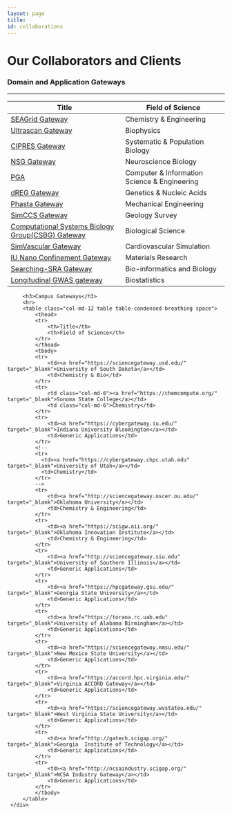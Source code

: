 ```yaml
---
layout: page
title:
id: collaborations
---
```

 
 <div class="row breathing-space">
     <div class="container">
         <h1 class="breathing-space">Our Collaborators and Clients</h1>
         <h3>Domain and Application Gateways</h3>
         <hr>
         <table class="col-md-12 table table-condensed breathing space">
             <thead>
             <tr>
                 <th>Title</th>
                 <th>Field of Science</th>
             </tr>
             </thead>
             <tbody>
             <tr>
                 <td class="col-md-6"><a href="https://seagrid.org/" target="_blank">SEAGrid Gateway</a></td>
                 <td  class="col-md-6">Chemistry & Engineering</td>
             </tr>
             <tr>
                 <td><a href="http://wiki.bcf2.uthscsa.edu/limsv3/" target="_blank">Ultrascan Gateway</a></td>
                 <td>Biophysics</td>
             </tr>
             <tr>
                 <td><a href="https://www.phylo.org/" target="_blank">CIPRES Gateway</a></td>
                 <td>Systematic & Population Biology</td>
             </tr>
             <tr>
                 <td><a href="http://www.nsgportal.org/" target="_blank">NSG Gateway</a></td>
                 <td>Neuroscience Biology</td>
             </tr>
             <tr>
                 <td><a href="https://testdrive.airavata.org/" target="_blank">PGA</a></td>
                 <td>Computer & Information Science & Engineering</td>
             </tr>
             <tr>
                 <td><a href="https://dreg.dnasequence.org/" target="_blank">dREG Gateway</a></td>
                 <td>Genetics & Nucleic Acids</td>
             </tr>
             <tr>
                 <td><a href="https://phasta.scigap.org/" target="_blank">Phasta Gateway</a></td>
                 <td>Mechanical Engineering</td>
             </tr>
             <tr>
                 <td><a href="https://geosurveyiu.scigap.org/" target="_blank">SimCCS Gateway</a></td>
                 <td>Geology Survey</td>
             </tr>
             <tr>
                 <td><a href="https://sciencegateway.brylinski.org/" target="_blank">Computational Systems Biology Group(CSBG) Gateway</a></td>
                 <td>Biological Science</td>
             </tr>
             <tr>
                 <td><a href="https://gateway.simvascular.org/" target="_blank">SimVascular Gateway</a></td>
                 <td>Cardiovascular Simulation</td>
             </tr>
             <tr>
                 <td><a href="https://nanoconfinement.sciencegateways.iu.edu/" target="_blank">IU Nano Confinement Gateway</a></td>
                 <td>Materials Research</td>
             </tr>
             <tr>
                 <td><a href="http://searchsra.scigap.org/ " target="_blank">Searching-SRA Gateway</a></td>
                 <td>Bio-informatics and Biology</td>
             </tr>
             <tr>
                 <td><a href="http://js-156-155.jetstream-cloud.org/" target="_blank">Longitudinal GWAS gateway</a></td>
                 <td>Biostatistics</td>
             </tr>
             </tbody>
         </table>
 
         <h3>Campus Gateways</h3>
         <hr>
         <table class="col-md-12 table table-condensed breathing space">
             <thead>
             <tr>
                 <th>Title</th>
                 <th>Field of Science</th>
             </tr>
             </thead>
             <tbody>
             <tr>
                 <td><a href="https://sciencegateway.usd.edu/" target="_blank">University of South Dakota</a></td>
                 <td>Chemistry & Bio</td>
             </tr>
             <tr>
                 <td class="col-md-6"><a href="https://chemcompute.org/" target="_blank">Sonoma State College</a></td>
                 <td class="col-md-6">Chemistry</td>
             </tr>
             <tr>
                 <td><a href="https://cybergateway.iu.edu/" target="_blank">Indiana University Bloomington</a></td>
                 <td>Generic Applications</td>
             </tr>
             <!--
             <tr>
               <td><a href="https://cybergateway.chpc.utah.edu" target="_blank">University of Utah</a></td>
               <td>Chemistry</td>
             </tr>
             -->
             <tr>
                 <td><a href="http://sciencegateway.oscer.ou.edu/" target="_blank">Oklahoma University</a></td>
                 <td>Chemistry & Engineering</td>
             </tr>
             <tr>
                 <td><a href="https://scigw.oii.org/" target="_blank">Oklahoma Innovation Institute</a></td>
                 <td>Chemistry & Engineering</td>
             </tr>
             <tr>
                 <td><a href="http://sciencegateway.siu.edu" target="_blank">University of Southern Illinois</a></td>
                 <td>Generic Applications</td>
             </tr>
             <tr>
                 <td><a href="https://hpcgateway.gsu.edu/" target="_blank">Georgia State University</a></td>
                 <td>Generic Applications</td>
             </tr>
             <tr>
                 <td><a href="https://torana.rc.uab.edu" target="_blank">University of Alabama Birmingham</a></td>
                 <td>Generic Applications</td>
             </tr>
             <tr>
                 <td><a href="https://sciencegateway.nmsu.edu/" target="_blank">New Mexico State University</a></td>
                 <td>Generic Applications</td>
             </tr>
             <tr>
                 <td><a href="https://accord.hpc.virginia.edu/" target="_blank">Virginia ACCORD Gateway</a></td>
                 <td>Generic Applications</td>
             </tr>
             <tr>
                 <td><a href="https://sciencegateway.wvstateu.edu/" target="_blank">West Virginia State University</a></td>
                 <td>Generic Applications</td>
             </tr>
             <tr>
                 <td><a href="http://gatech.scigap.org/" target="_blank">Georgia  Institute of Technology</a></td>
                 <td>Generic Applications</td>
             </tr>
             <tr>
                 <td><a href="http://ncsaindustry.scigap.org/" target="_blank">NCSA Industry Gateway</a></td>
                 <td>Generic Applications</td>
             </tr>
             </tbody>
         </table>
     </div>
 </div>
 
 
 <!-- Bootstrap core JavaScript
 ================================================== -->
 <!-- Placed at the end of the document so the pages load faster -->
 <script src="js/jquery-1.9.1.min.js"></script>
 <script src="js/modernizr.custom.js"></script>
 <script src="js/masonry.pkgd.min.js"></script>
 <script src="js/bootstrap.min.js"></script>
 
 <script src="//assets.iu.edu/search/2.x/search.js"></script>
 <!--
 <script type="text/javascript"
   src="https://maps.googleapis.com/maps/api/js?key=AIzaSyDAe64UN6rxbgDo8hzspyTofIGXBiNcE_U&sensor=false">
 </script>
 -->
 
 </body>
 </html>
 
 
 </body>
 </html>
